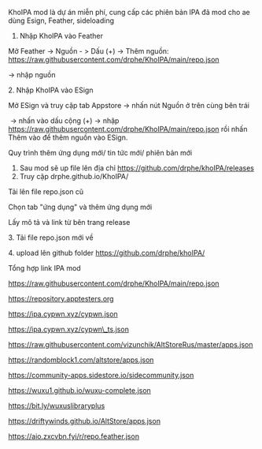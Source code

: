 KhoIPA mod là dự án miễn phí, cung cấp các phiên bản IPA đã mod cho ae dùng Esign, Feather, sideloading



1. Nhập KhoIPA vào Feather



Mở Feather -> Nguồn - > Dấu (+) -> Thêm nguồn: https://raw.githubusercontent.com/drphe/KhoIPA/main/repo.json

-> nhập nguồn



2\. Nhập KhoIPA vào ESign



Mở ESign và truy cập tab Appstore -> nhấn nút Nguồn ở trên cùng bên trái



 -> nhấn vào dấu cộng (+) -> nhập https://raw.githubusercontent.com/drphe/KhoIPA/main/repo.json rồi nhấn Thêm vào để thêm nguồn vào ESign.



Quy trình thêm ứng dụng mới/ tin tức mới/ phiên bản mới



1. Sau mod sẽ up file lên địa chỉ https://github.com/drphe/khoIPA/releases
2. Truy cập drphe.github.io/KhoIPA/

Tải lên file repo.json cũ

Chọn tab "ứng dụng" và thêm ứng dụng mới

Lấy mô tả và link từ bên trang release



3\. Tải file repo.json mới về

4\. upload lên github folder https://github.com/drphe/khoIPA/





Tổng hợp link IPA mod



https://raw.githubusercontent.com/drphe/KhoIPA/main/repo.json

https://repository.apptesters.org

https://ipa.cypwn.xyz/cypwn.json

https://ipa.cypwn.xyz/cypwn\_ts.json

https://raw.githubusercontent.com/vizunchik/AltStoreRus/master/apps.json

https://randomblock1.com/altstore/apps.json

https://community-apps.sidestore.io/sidecommunity.json

https://wuxu1.github.io/wuxu-complete.json

https://bit.ly/wuxuslibraryplus

https://driftywinds.github.io/AltStore/apps.json

https://aio.zxcvbn.fyi/r/repo.feather.json


